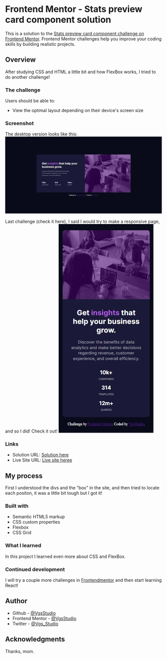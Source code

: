 # Frontend Mentor - Stats preview card component solution

This is a solution to the [Stats preview card component challenge on Frontend Mentor](https://www.frontendmentor.io/challenges/stats-preview-card-component-8JqbgoU62). Frontend Mentor challenges help you improve your coding skills by building realistic projects. 

## Overview

After studying CSS and HTML a little bit and how FlexBox works, I tried to do another challenge!

### The challenge

Users should be able to:

- View the optimal layout depending on their device's screen size

### Screenshot

The desktop version looks like this:
![](ScreenshotDesktop.jpg)

Last challenge (check it here), I said I would try to make a responsive page, and so I did!
Check it out!
![](ScreenshotMobile.jpg)

### Links

- Solution URL: [Solution here](https://www.frontendmentor.io/challenges/stats-preview-card-component-8JqbgoU62/hub/stats-preview-card-component-vgsstudio-Pk8E8fSQW)
- Live Site URL: [Live site heree](https://vgsstudio.github.io/Stats-preview-card-component-challenge/)

## My process

First I understood the divs and the "box" in the site, and then tried to locate each positon, it was a little bit tough but I got it!

### Built with

- Semantic HTML5 markup
- CSS custom properties
- Flexbox
- CSS Grid

### What I learned

In this project I learned even more about CSS and FlexBox. 

### Continued development

I will try a couple more challenges in [Frontendmentor](https://www.frontendmentor.io/home) and then start learning React!

## Author

- Github - [@VgsStudio](https://github.com/VgsStudio)
- Frontend Mentor - [@VgsStudio](https://www.frontendmentor.io/profile/VgsStudio)
- Twitter - [@Vgs_Studio](https://www.twitter.com/Vgs_Studio)

## Acknowledgments

Thanks, mom.
